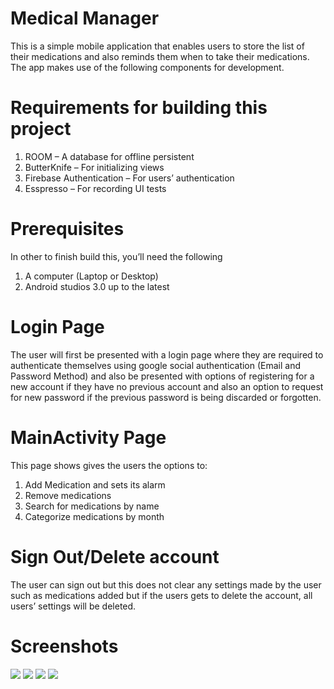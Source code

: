 # Medical Manager
This is a simple mobile application that enables users to store the list of their medications and also reminds them when to take their medications.
The app makes use of the following components for development.

# Requirements for building this project
1. ROOM – A database for offline persistent
2. ButterKnife – For initializing views
3. Firebase Authentication – For users’ authentication
4. Esspresso – For recording UI tests

# Prerequisites
In other to finish build this, you’ll need the following 
1.	A computer (Laptop or Desktop) 
2.	Android studios 3.0 up to the latest

# Login Page
The user will first be presented with a login page where they are required to authenticate themselves using google social authentication (Email and Password Method) and also be presented with options of registering for a new account if they have no previous account and also an option to request for new password if the previous password is being discarded or forgotten. 
 
# MainActivity Page
This page shows gives the users the options to:
1.	Add Medication and sets its alarm
2.	Remove medications 
3.	Search for medications by name
4.	Categorize medications by month
 
# Sign Out/Delete account
The user can sign out but this does not clear any settings made by the user such as medications added but if the users gets to delete the account, all users’ settings will be deleted.

# Screenshots
<img src="https://github.com/jbankz/MedicalManager-master/blob/master/screenshots/Screenshot_20180409-100859.png" />
<img src="https://github.com/jbankz/MedicalManager-master/blob/master/screenshots/Screenshot_20180417-234609.png" />
<img src="https://github.com/jbankz/MedicalManager-master/blob/master/screenshots/Screenshot_20180409-101348.png" />
<img src="https://github.com/jbankz/MedicalManager-master/blob/master/screenshots/Screenshot_20180409-103708.png" />
